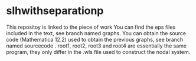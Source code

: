 # slhwithseparationp
This repositoy is linked to the piece of work 
You can find the eps files included in the text, see branch named graphs.
You can obtain the source code (Mathematica 12.2) used to obtain the previous graphs, see branch named sourcecode .
root1, root2, root3 and root4 are essentially the same program, they only differ in the .wls file used to construct the nodal system.
